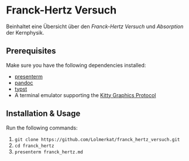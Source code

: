 # Franck-Hertz Versuch

Beinhaltet eine Übersicht über den _Franck-Hertz Versuch_ und _Absorption_
der Kernphysik.

## Prerequisites
Make sure you have the following dependencies installed:
- [presenterm](https://github.com/mfontanini/presenterm)
- [pandoc](https://pandoc.org)
- [typst](https://github.com/typst/typst)
- A terminal emulator supporting the [Kitty Graphics Protocol](https://sw.kovidgoyal.net/kitty/graphics-protocol/)

## Installation & Usage
Run the following commands:
1. `git clone https://github.com/Lolmerkat/franck_hertz_versuch.git`
2. `cd franck_hertz`
3. `presenterm franck_hertz.md`
